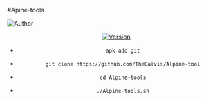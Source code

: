#Apine-tools

<img title="Author" src="https://img.shields.io/badge/Author-TheGalvis%20-svg?style=for-the-badge&logo=github"></a>
<div align="center">
<a href="#"><img title="Version" src="https://img.shields.io/badge/Version-0.1-green.svg?style=flat-square"></a>

 * ` apk add git`

 * ` git clone https://github.com/TheGalvis/Alpine-tool`

 * ` cd Alpine-tools`

 * ` ./Alpine-tools.sh`

